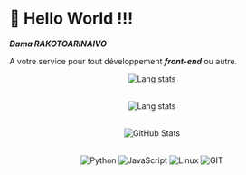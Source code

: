 #                                                                <div text>👋 Hello World !!!</center>
 ***<p color="blue">Dama RAKOTOARINAIVO</p>*** A votre service pour tout développement ***front-end*** ou autre.
 
<div>
  <p align="center">
    <img src="https://github-readme-stats.vercel.app/api?username=amada10&show_icons=true&theme=algolia&include_all_commits=true&custom_title=Statistique" alt="Lang stats" /> <br/><br/>
  </p>
</div>
<div>
  <p align="center">
    <img src="https://github-readme-stats.vercel.app/api/top-langs/?username=amada10&theme=solarized-dark)](https://github.com/anuraghazra/github-readme-stats" alt="Lang stats" /> <br/><br/>
  </p>
</div>
<div>
  <p align="center">
    <img src="https://github-readme-streak-stats.herokuapp.com?user=amada10&theme=leafy&date_format=j%20M%5B%20Y%5D&ring=047884&sideNums=06ACBD&dates=06ACBD&currStreakNum=08E8FF&currStreakLabel=08E8FF&background=ffffff00&hide_border=true" alt="GitHub Stats" /> <br/><br/>
  </p>
</div>
<p align='center'>
  <img alt='Python' src='https://img.shields.io/badge/Python-3776AB?style=for-the-badge&logo=python&logoColor=white'/>
  <img alt='JavaScript' src='https://img.shields.io/badge/JavaScript-F7DF1E?style=for-the-badge&logo=javascript&logoColor=black'/>
  <img alt='Linux' src='https://img.shields.io/badge/Linux-3776AB?style=for-the-badge&logo=linux&logoColor=white'/>
  <img alt='GIT' src='https://img.shields.io/badge/git-%23F05033.svg?style=for-the-badge&logo=git&logoColor=white'/>
